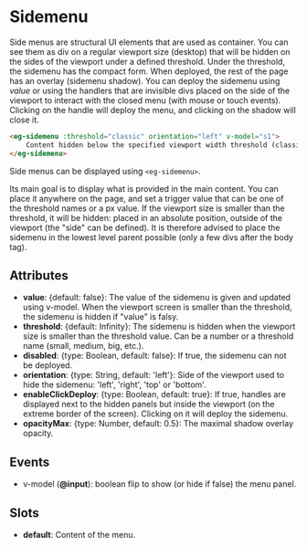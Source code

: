 # Sidemenu

Side menus are structural UI elements that are used as container. You can see them as div on a regular viewport size (desktop) that will be hidden on the sides of the viewport under a defined threshold. Under the threshold, the sidemenu has the compact form. When deployed, the rest of the page has an overlay (sidemenu shadow). You can deploy the sidemenu using *value* or using the handlers that are invisible divs placed on the side of the viewport to interact with the closed menu (with mouse or touch events). Clicking on the handle will deploy the menu, and clicking on the shadow will close it.

```html
<eg-sidemenu :threshold="classic" orientation="left" v-model="s1">
    Content hidden below the specified viewport width threshold (classic is 900px)
</eg-sidemenu>
```

Side menus can be displayed using `<eg-sidemenu>`.

Its main goal is to display what is provided in the main content. You can place it anywhere on the page, and set a trigger value that can be one of the threshold names or a px value. If the viewport size is smaller than the threshold, it will be hidden: placed in an absolute position, outside of the viewport (the "side" can be defined). It is therefore advised to place the sidemenu in the lowest level parent possible (only a few divs after the body tag).

## Attributes

- **value**: {default: false}: The value of the sidemenu is given and updated using v-model. When the viewport screen is smaller than the threshold, the sidemenu is hidden if "value" is falsy.
- **threshold**: {default: Infinity}: The sidemenu is hidden when the viewport size is smaller than the threshold value. Can be a number or a threshold name (small, medium, big, etc.).
- **disabled**: {type: Boolean, default: false}: If true, the sidemenu can not be deployed.
- **orientation**: {type: String, default: 'left'}: Side of the viewport used to hide the sidemenu: 'left', 'right', 'top' or 'bottom'.
- **enableClickDeploy**: {type: Boolean, default: true}: If true, handles are displayed next to the hidden panels but inside the viewport (on the extreme border of the screen). Clicking on it will deploy the sidemenu.
- **opacityMax**: {type: Number, default: 0.5}: The maximal shadow overlay opacity.

## Events

- v-model (**@input**): boolean flip to show (or hide if false) the menu panel.

## Slots

- **default**: Content of the menu.